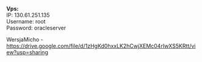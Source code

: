 **Vps:**\
IP: 130.61.251.135\
Username: root\
Password: oracleserver

WersjaMicho - https://drive.google.com/file/d/1zHgKd0hxxLK2hCwjXEMc04rIwXS5KRtt/view?usp=sharing
